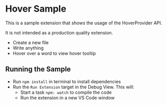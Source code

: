 # Hover Sample

This is a sample extension that shows the usage of the HoverProvider API.

It is not intended as a production quality extension.

- Create a new file
- Write anything
- Hover over a word to view hover tooltip

## Running the Sample

- Run `npm install` in terminal to install dependencies
- Run the `Run Extension` target in the Debug View. This will:
	- Start a task `npm: watch` to compile the code
	- Run the extension in a new VS Code window